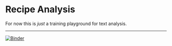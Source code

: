 # Recipe Analysis

For now this is _just_ a training playground for text analysis.

***

[![Binder](https://mybinder.org/badge_logo.svg)](https://mybinder.org/v2/gh/geddoman/recipe-analysis/master?filepath=Recipe-Text-Analysis)